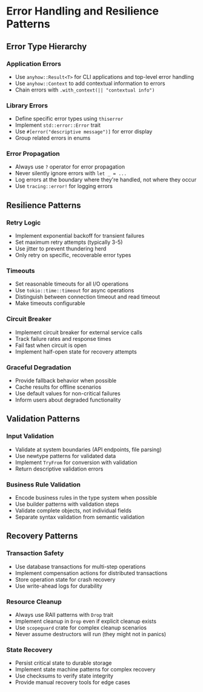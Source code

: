 # Error Handling and Resilience Patterns

## Error Type Hierarchy

### Application Errors
- Use `anyhow::Result<T>` for CLI applications and top-level error handling
- Use `anyhow::Context` to add contextual information to errors
- Chain errors with `.with_context(|| "contextual info")`

### Library Errors  
- Define specific error types using `thiserror`
- Implement `std::error::Error` trait
- Use `#[error("descriptive message")]` for error display
- Group related errors in enums

### Error Propagation
- Always use `?` operator for error propagation
- Never silently ignore errors with `let _ = ...`
- Log errors at the boundary where they're handled, not where they occur
- Use `tracing::error!` for logging errors

## Resilience Patterns

### Retry Logic
- Implement exponential backoff for transient failures
- Set maximum retry attempts (typically 3-5)
- Use jitter to prevent thundering herd
- Only retry on specific, recoverable error types

### Timeouts
- Set reasonable timeouts for all I/O operations
- Use `tokio::time::timeout` for async operations
- Distinguish between connection timeout and read timeout
- Make timeouts configurable

### Circuit Breaker
- Implement circuit breaker for external service calls
- Track failure rates and response times
- Fail fast when circuit is open
- Implement half-open state for recovery attempts

### Graceful Degradation
- Provide fallback behavior when possible
- Cache results for offline scenarios
- Use default values for non-critical failures
- Inform users about degraded functionality

## Validation Patterns

### Input Validation
- Validate at system boundaries (API endpoints, file parsing)
- Use newtype patterns for validated data
- Implement `TryFrom` for conversion with validation
- Return descriptive validation errors

### Business Rule Validation
- Encode business rules in the type system when possible
- Use builder patterns with validation steps
- Validate complete objects, not individual fields
- Separate syntax validation from semantic validation

## Recovery Patterns

### Transaction Safety
- Use database transactions for multi-step operations
- Implement compensation actions for distributed transactions
- Store operation state for crash recovery
- Use write-ahead logs for durability

### Resource Cleanup
- Always use RAII patterns with `Drop` trait
- Implement cleanup in `Drop` even if explicit cleanup exists
- Use `scopeguard` crate for complex cleanup scenarios
- Never assume destructors will run (they might not in panics)

### State Recovery
- Persist critical state to durable storage
- Implement state machine patterns for complex recovery
- Use checksums to verify state integrity
- Provide manual recovery tools for edge cases